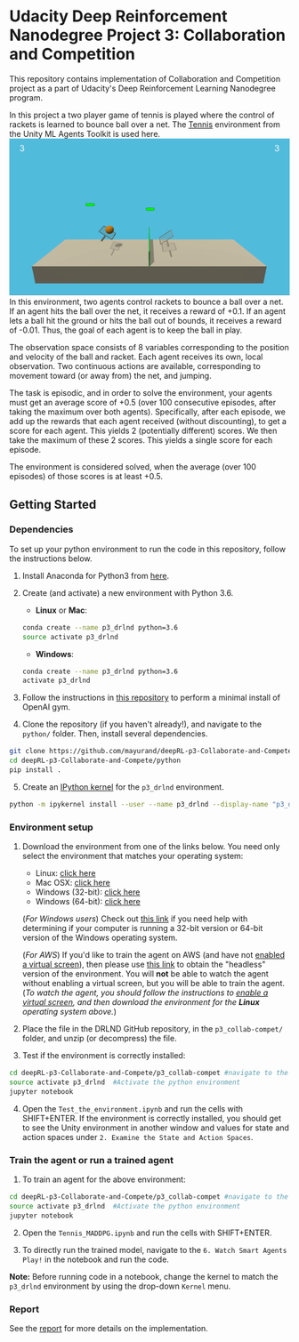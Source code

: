 # Udacity Deep Reinforcement Nanodegree Project 3: Collaboration and Competition
This repository contains implementation of Collaboration and Competition project as a part of Udacity's Deep Reinforcement Learning Nanodegree program.

In this project a two player game of tennis is played where the control of rackets is learned to bounce ball over a net. The [Tennis](https://github.com/Unity-Technologies/ml-agents/blob/master/docs/Learning-Environment-Examples.md#tennis) environment from the Unity ML Agents Toolkit is used here.
<br> 
![Tennis](images/tennis.gif)
<br>
In this environment, two agents control rackets to bounce a ball over a net. If an agent hits the ball over the net, it receives a reward of +0.1. If an agent lets a ball hit the ground or hits the ball out of bounds, it receives a reward of -0.01. Thus, the goal of each agent is to keep the ball in play.

The observation space consists of 8 variables corresponding to the position and velocity of the ball and racket. Each agent receives its own, local observation. Two continuous actions are available, corresponding to movement toward (or away from) the net, and jumping.

The task is episodic, and in order to solve the environment, your agents must get an average score of +0.5 (over 100 consecutive episodes, after taking the maximum over both agents). Specifically, after each episode, we add up the rewards that each agent received (without discounting), to get a score for each agent. This yields 2 (potentially different) scores. We then take the maximum of these 2 scores.
This yields a single score for each episode.

The environment is considered solved, when the average (over 100 episodes) of those scores is at least +0.5.

## Getting Started

### Dependencies

To set up your python environment to run the code in this repository, follow the instructions below.

1. Install Anaconda for Python3 from [here](https://www.anaconda.com/download).

2. Create (and activate) a new environment with Python 3.6.

	- __Linux__ or __Mac__: 
	```bash
	conda create --name p3_drlnd python=3.6
	source activate p3_drlnd
	```
	- __Windows__: 
	```bash
	conda create --name p3_drlnd python=3.6 
	activate p3_drlnd
	```
	
3. Follow the instructions in [this repository](https://github.com/openai/gym) to perform a minimal install of OpenAI gym.
	
4. Clone the repository (if you haven't already!), and navigate to the `python/` folder.  Then, install several dependencies.
```bash
git clone https://github.com/mayurand/deepRL-p3-Collaborate-and-Compete.git
cd deepRL-p3-Collaborate-and-Compete/python
pip install .
```

5. Create an [IPython kernel](http://ipython.readthedocs.io/en/stable/install/kernel_install.html) for the `p3_drlnd` environment.
```bash
python -m ipykernel install --user --name p3_drlnd --display-name "p3_drlnd"
```

### Environment setup

1. Download the environment from one of the links below.  You need only select the environment that matches your operating system:
    - Linux: [click here](https://s3-us-west-1.amazonaws.com/udacity-drlnd/P3/Tennis/Tennis_Linux.zip)
    - Mac OSX: [click here](https://s3-us-west-1.amazonaws.com/udacity-drlnd/P3/Tennis/Tennis.app.zip)
    - Windows (32-bit): [click here](https://s3-us-west-1.amazonaws.com/udacity-drlnd/P3/Tennis/Tennis_Windows_x86.zip)
    - Windows (64-bit): [click here](https://s3-us-west-1.amazonaws.com/udacity-drlnd/P3/Tennis/Tennis_Windows_x86_64.zip)
    
    (_For Windows users_) Check out [this link](https://support.microsoft.com/en-us/help/827218/how-to-determine-whether-a-computer-is-running-a-32-bit-version-or-64) if you need help with determining if your computer is running a 32-bit version or 64-bit version of the Windows operating system.

    (_For AWS_) If you'd like to train the agent on AWS (and have not [enabled a virtual screen](https://github.com/Unity-Technologies/ml-agents/blob/master/docs/Training-on-Amazon-Web-Service.md)), then please use [this link](https://s3-us-west-1.amazonaws.com/udacity-drlnd/P3/Tennis/Tennis_Linux_NoVis.zip) to obtain the "headless" version of the environment.  You will **not** be able to watch the agent without enabling a virtual screen, but you will be able to train the agent.  (_To watch the agent, you should follow the instructions to [enable a virtual screen](https://github.com/Unity-Technologies/ml-agents/blob/master/docs/Training-on-Amazon-Web-Service.md), and then download the environment for the **Linux** operating system above._)

2. Place the file in the DRLND GitHub repository, in the `p3_collab-compet/` folder, and unzip (or decompress) the file. 

3. Test if the environment is correctly installed:
```bash
cd deepRL-p3-Collaborate-and-Compete/p3_collab-compet #navigate to the p3_collab-compet directory
source activate p3_drlnd  #Activate the python environment
jupyter notebook
```
4. Open the `Test_the_environment.ipynb` and run the cells with SHIFT+ENTER. If the environment is correctly installed, you should get to see the Unity environment in another window and values for state and action spaces under `2. Examine the State and Action Spaces`. 


### Train the agent or run a trained agent
1. To train an agent for the above environment:
```bash
cd deepRL-p3-Collaborate-and-Compete/p3_collab-compet #navigate to the p2_continuous-control directory
source activate p3_drlnd  #Activate the python environment
jupyter notebook
```
2. Open the `Tennis_MADDPG.ipynb` and run the cells with SHIFT+ENTER. 

3. To directly run the trained model, navigate to the `6. Watch Smart Agents Play!` in the notebook and run the code.

__Note:__ Before running code in a notebook, change the kernel to match the `p3_drlnd` environment by using the drop-down `Kernel` menu. 


### Report
See the [report](https://github.com/mayurand/deepRL-p3-Collaborate-and-Compete.git/Report.ipynb) for more details on the implementation.

